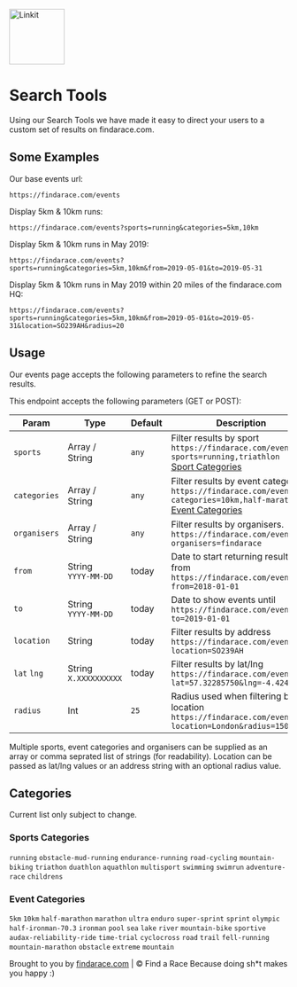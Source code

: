 <p align="left"><a href="https://findarace.com" target="_blank"><img width="100" height="100" src="https://avatars1.githubusercontent.com/u/44780079?s=200&amp;v=4" alt="Linkit"></a></p>

# Search Tools

Using our Search Tools we have made it easy to direct your users to a custom set of results on findarace.com.

## Some Examples

Our base events url:
```
https://findarace.com/events
```

Display 5km & 10km runs:
```
https://findarace.com/events?sports=running&categories=5km,10km
```

Display 5km & 10km runs in May 2019:
```
https://findarace.com/events?sports=running&categories=5km,10km&from=2019-05-01&to=2019-05-31
```

Display 5km & 10km runs in May 2019 within 20 miles of the findarace.com HQ:
```
https://findarace.com/events?sports=running&categories=5km,10km&from=2019-05-01&to=2019-05-31&location=SO239AH&radius=20
```

## Usage

Our events page accepts the following parameters to refine the search results.

This endpoint accepts the following parameters (GET or POST):

<table class="table" width="100%">
<thead>
  <tr>
    <th width="20%">Param</th>
    <th width="15%">Type</th>
    <th width="15%">Default</th>
    <th width="50%">Description</th>
  </tr>
</thead>
<tbody>
  <tr>
    <td><code>sports</code></td>
    <td>Array / String</td>
    <td><code>any</code></td>
    <td>
      Filter results by sport
      <br><code>https://findarace.com/events?sports=running,triathlon</code>
      <br><a href="#sports-categories">Sport Categories</a>
    </td>
  </tr>
  <tr>
    <td><code>categories</code></td>
    <td>Array / String</td>
    <td><code>any</code></td>
    <td>
      Filter results by event categories
      <br><code>https://findarace.com/events?categories=10km,half-marathon</code>
      <br><a href="#event-categories">Event Categories</a>
    </td>
  </tr>
  <tr>
    <td><code>organisers</code></td>
    <td>Array / String</td>
    <td><code>any</code></td>
    <td>
      Filter results by organisers.
      <br><code>https://findarace.com/events?organisers=findarace</code>
    </td>
  </tr>
  <tr>
    <td><code>from</code></td>
    <td>String<br><code>YYYY-MM-DD</code></td>
    <td>today</td>
    <td>
      Date to start returning results from
      <br><code>https://findarace.com/events?from=2018-01-01</code>
    </td>
  </tr>
  <tr>
    <td><code>to</code></td>
    <td>String<br><code>YYYY-MM-DD</code></td>
    <td>today</td>
    <td>
      Date to show events until
      <br><code>https://findarace.com/events?to=2019-01-01</code>
    </td>
  </tr>
  <tr>
    <td><code>location</code></td>
    <td>String</td>
    <td>today</td>
    <td>
      Filter results by address
      <br><code>https://findarace.com/events?location=SO239AH</code>
    </td>
  </tr>
  <tr>
    <td><code>lat</code> <code>lng</code></td>
    <td>String<br><code>X.XXXXXXXXXX</code></td>
    <td>today</td>
    <td>
      Filter results by lat/lng
      <br><code>https://findarace.com/events?lat=57.32285750&lng=-4.42438170</code>
    </td>
  </tr>
  <tr>
    <td><code>radius</code></td>
    <td>Int</td>
    <td><code>25</code></td>
    <td>
      Radius used when filtering by location
      <br><code>https://findarace.com/events?location=London&radius=150</code>
    </td>
  </tr>
 </tbody>
</table>

>>>
Multiple sports, event categories and organisers can be supplied as an array or comma seprated list of strings (for readability). 
Location can be passed as lat/lng values or an address string with an optional radius value.
>>>

## Categories

Current list only subject to change.

### Sports Categories

`running` `obstacle-mud-running` `endurance-running` `road-cycling` `mountain-biking` `triathon` `duathlon` `aquathlon` `multisport` `swimming` `swimrun` `adventure-race` `childrens`

### Event Categories

`5km` `10km` `half-marathon` `marathon` `ultra` `enduro` `super-sprint` `sprint` `olympic` `half-ironman-70.3` `ironman` `pool` `sea` `lake` `river` `mountain-bike` `sportive` `audax-reliability-ride` `time-trial` `cyclocross` `road` `trail` `fell-running` `mountain-marathon` `obstacle` `extreme` `mountain`

Brought to you by [findarace.com](https://findarace.com) | &copy; Find a Race
Because doing sh*t makes you happy :)

